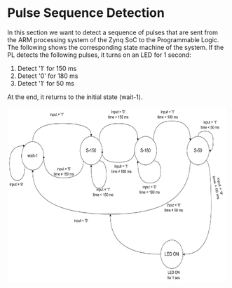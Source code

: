 # Pulse Sequence Detection
In this section we want to detect a sequence of pulses that are sent from the ARM processing system of the Zynq SoC to the Programmable Logic.
The following shows the corresponding state machine of the system. If the PL detects the following pulses, it turns on an LED for 1 second:

1. Detect '1' for 150 ms
2. Detect '0' for 180 ms
3. Detect '1' for 50 ms

At the end, it returns to the initial state (wait-1).

<img align="center" src="https://github.com/Amir-Mansoori/VHDL-Modules/blob/main/Images/SM_Pulse_Seq_Det.png" width="500" height="400">
